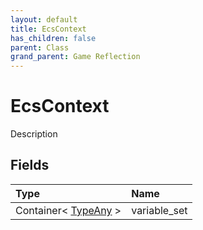 ```yaml
---
layout: default
title: EcsContext
has_children: false
parent: Class
grand_parent: Game Reflection
---
```

# EcsContext
Description 

## Fields

| Type | Name |
|:----------|:--------------|
| Container< [TypeAny](/riftbreaker-wiki/docs/game-reflection/components/type_any/) > | variable_set |

